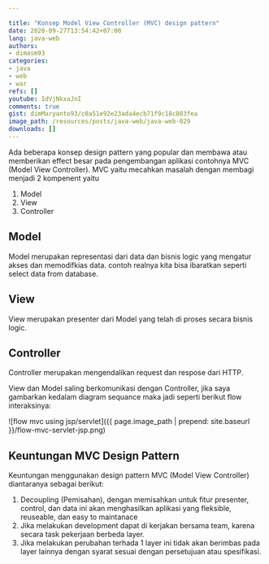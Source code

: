 ```yaml
---

title: "Konsep Model View Controller (MVC) design pattern"
date: 2020-09-27T13:54:42+07:00
lang: java-web
authors:
- dimasm93
categories:
- java
- web
- war
refs: []
youtube: IdVjNkxaJnI
comments: true
gist: dimMaryanto93/c0a51e92e23ada4ecb71f9c18c803fea
image_path: /resources/posts/java-web/java-web-029
downloads: []
---
```


Ada beberapa konsep design pattern yang popular dan membawa atau memberikan effect besar pada pengembangan aplikasi contohnya MVC (Model View Controller). MVC yaitu mecahkan masalah dengan membagi menjadi 2 kompenent yaitu 

<!--more-->

1. Model
2. View
3. Controller

## Model

Model merupakan representasi dari data dan bisnis logic yang mengatur akses dan memodifkias data. contoh realnya kita bisa ibaratkan seperti select data from database.

## View

View merupakan presenter dari Model yang telah di proses secara bisnis logic.

## Controller

Controller merupakan mengendalikan request dan respose dari HTTP. 

View dan Model saling berkomunikasi dengan Controller, jika saya gambarkan kedalam diagram sequance maka jadi seperti berikut flow interaksinya:

![flow mvc using jsp/servlet]({{ page.image_path | prepend: site.baseurl }}/flow-mvc-servlet-jsp.png)


## Keuntungan MVC Design Pattern

Keuntungan menggunakan design pattern MVC (Model View Controller) diantaranya sebagai berikut:

1. Decoupling (Pemisahan), dengan memisahkan untuk fitur presenter, control, dan data ini akan menghasilkan aplikasi yang fleksible, reuseable, dan easy to maintanace
2. Jika melakukan development dapat di kerjakan bersama team, karena secara task pekerjaan berbeda layer.
3. Jika melakukan perubahan terhada 1 layer ini tidak akan berimbas pada layer lainnya dengan syarat sesuai dengan persetujuan atau spesifikasi.

